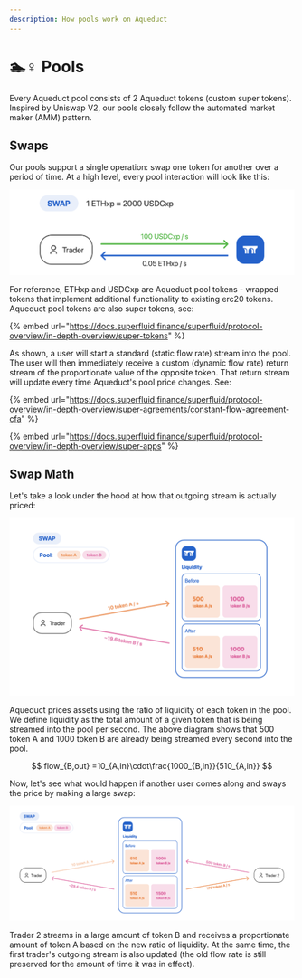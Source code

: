 ```yaml
---
description: How pools work on Aqueduct
---
```


# 🏊♀ Pools

Every Aqueduct pool consists of 2 Aqueduct tokens (custom super tokens). Inspired by Uniswap V2, our pools closely follow the automated market maker (AMM) pattern.

## Swaps

Our pools support a single operation: swap one token for another over a period of time. At a high level, every pool interaction will look like this:

![](<../../.gitbook/assets/Screenshot 2022-08-15 at 9.10.48 PM.png>)

For reference, ETHxp and USDCxp are Aqueduct pool tokens - wrapped tokens that implement additional functionality to existing erc20 tokens. Aqueduct pool tokens are also super tokens, see:

{% embed url="https://docs.superfluid.finance/superfluid/protocol-overview/in-depth-overview/super-tokens" %}

As shown, a user will start a standard (static flow rate) stream into the pool. The user will then immediately receive a custom (dynamic flow rate) return stream of the proportionate value of the opposite token. That return stream will update every time Aqueduct's pool price changes. See:

{% embed url="https://docs.superfluid.finance/superfluid/protocol-overview/in-depth-overview/super-agreements/constant-flow-agreement-cfa" %}

{% embed url="https://docs.superfluid.finance/superfluid/protocol-overview/in-depth-overview/super-apps" %}

## Swap Math

Let's take a look under the hood at how that outgoing stream is actually priced:

![](<../../.gitbook/assets/Screenshot 2022-08-15 at 9.34.10 PM.png>)

Aqueduct prices assets using the ratio of liquidity of each token in the pool. We define liquidity as the total amount of a given token that is being streamed into the pool per second. The above diagram shows that 500 token A and 1000 token B are already being streamed every second into the pool.

$$
flow_{B,out} =10_{A,in}\cdot\frac{1000_{B,in}}{510_{A,in}}
$$

Now, let's see what would happen if another user comes along and sways the price by making a large swap:

![](<../../.gitbook/assets/Screenshot 2022-08-15 at 9.54.09 PM.png>)

Trader 2 streams in a large amount of token B and receives a proportionate amount of token A based on the new ratio of liquidity. At the same time, the first trader's outgoing stream is also updated (the old flow rate is still preserved for the amount of time it was in effect).
